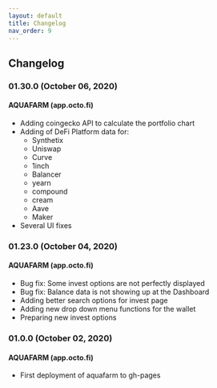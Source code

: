 ```yaml
---
layout: default
title: Changelog
nav_order: 9
---
```


## Changelog

### 01.30.0 (October 06, 2020)

#### AQUAFARM (app.octo.fi)

* Adding coingecko API to calculate the portfolio chart 
* Adding of DeFi Platform data for: 
	- Synthetix
	- Uniswap
	- Curve
	- 1inch 
	- Balancer 
	- yearn
	- compound
	- cream
	- Aave
	- Maker
* Several UI fixes 

### 01.23.0 (October 04, 2020)

#### AQUAFARM (app.octo.fi)

* Bug fix: Some invest options are not perfectly displayed
* Bug fix: Balance data is not showing up at the Dashboard 
* Adding better search options for invest page
* Adding new drop down menu functions for the wallet
* Preparing new invest options 

### 01.0.0 (October 02, 2020)

#### AQUAFARM (app.octo.fi)

* First deployment of aquafarm to gh-pages

